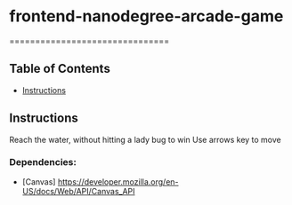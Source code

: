# frontend-nanodegree-arcade-game
===============================

## Table of Contents

* [Instructions](#instructions)

## Instructions

Reach the water, without hitting a lady bug to win
Use arrows key to move

### Dependencies:
* [Canvas] https://developer.mozilla.org/en-US/docs/Web/API/Canvas_API
